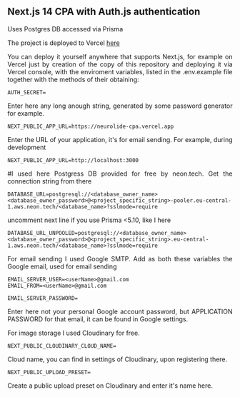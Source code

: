 ## Next.js 14 CPA with Auth.js authentication

<div align="justify">
          <div className="text-md flex flex-col gap-4">
          <p>
            Uses Postgres DB accessed via Prisma
          </p>
          
</div>

The project is deployed to Vercel [here](https://neurolide-cpa.vercel.app)

You can deploy it yourself anywhere that supports Next.js, for example on Vercel just by creation of the copy of this repository and deploying it via Vercel console, with the enviroment variables, listed in the .env.example file together with the methods of their obtaining:

```
AUTH_SECRET=
```

Enter here any long anough string, generated by some password generator for example.

```
NEXT_PUBLIC_APP_URL=https://neurolide-cpa.vercel.app
```

Enter the URL of your application, it's for email sending. For example, during development

```
NEXT_PUBLIC_APP_URL=http://localhost:3000
```

#I used here Postgress DB provided for free by neon.tech. Get the connection string from there

```
DATABASE_URL=postgresql://<database_owner_name><database_owner_password>@<project_specific_string>-pooler.eu-central-1.aws.neon.tech/<database_name>?sslmode=require
```

uncomment next line if you use Prisma <5.10, like I here

```
DATABASE_URL_UNPOOLED=postgresql://<database_owner_name><database_owner_password>@<project_specific_string>.eu-central-1.aws.neon.tech/<database_name>?sslmode=require
```

For email sending I used Google SMTP.
Add as both these variables the Google email, used for email sending

```
EMAIL_SERVER_USER=<userName>@gmail.com
EMAIL_FROM=<userName>@gmail.com
```

```
EMAIL_SERVER_PASSWORD=
```

Enter here not your personal Google account password, but APPLICATION PASSWORD for that email, it can be found in Google settings.

For image storage I used Cloudinary for free.

```
NEXT_PUBLIC_CLOUDINARY_CLOUD_NAME=
```

Cloud name, you can find in settings of Cloudinary, upon registering there.

```
NEXT_PUBLIC_UPLOAD_PRESET=
```

Create a public upload preset on Cloudinary and enter it's name here.
